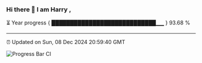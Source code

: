 ### Hi there 👋 I am Harry , 

⏳ Year progress { ████████████████████████████▁▁ } 93.68 %

---

⏰ Updated on Sun, 08 Dec 2024 20:59:40 GMT

![Progress Bar CI](https://github.com/duykhang68/duykhang68/workflows/Progress%20Bar%20CI/badge.svg)
